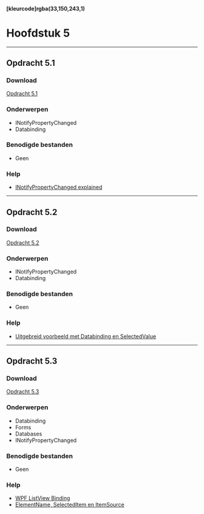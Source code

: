 #### [kleurcode]rgba(33,150,243,1)

# Hoofdstuk 5

---
## Opdracht 5.1

### Download

<a href="https://elo.kw1c.nl/CMS/Studie/811%20ICT-Academie/811%20VakkenInhoud/%5BB.07%20CSh%5D%20C%20Sharp/25187%20%C2%A0%20Applicatie-%20en%20mediaontwikkelaar/Periode%2009/Productie/02.%20Opdrachten/Opdracht%20WPF%205.1.pdf" target="_blank">Opdracht 5.1</a>

### Onderwerpen
*	INotifyPropertyChanged
*	Databinding

### Benodigde bestanden
- 	Geen

### Help
-  <a href="https://www.c-sharpcorner.com/article/explain-inotifypropertychanged-in-wpf-mvvm/" target="_blank">INotifyPropertyChanged explained</a>

---
## Opdracht 5.2

### Download

<a href="https://elo.kw1c.nl/CMS/Studie/811%20ICT-Academie/811%20VakkenInhoud/%5BB.07%20CSh%5D%20C%20Sharp/25187%20%C2%A0%20Applicatie-%20en%20mediaontwikkelaar/Periode%2009/Productie/02.%20Opdrachten/Opdracht%20WPF%205.2.pdf" target="_blank">Opdracht 5.2</a>

### Onderwerpen
*	INotifyPropertyChanged
*	Databinding

### Benodigde bestanden
- 	Geen

### Help
-  <a href="http://blog.cylewitruk.com/2010/09/wpf-combobox-and-databinding-datacontext-itemssource-displaymemberpath-selecteditem-selectedvalue-selectedvaluepath/" target="_blank">Uitgebreid voorbeeld met Databinding en SelectedValue</a>

---
## Opdracht 5.3

### Download

<a href="https://elo.kw1c.nl/CMS/Studie/811%20ICT-Academie/811%20VakkenInhoud/[B.07%20CSh]%20C%20Sharp/25187%20%C2%A0%20Applicatie-%20en%20mediaontwikkelaar/Periode%2009/Productie/02.%20Opdrachten/Opdracht%20WPF%205.3_draft.pdf" target="_blank">Opdracht 5.3</a>

### Onderwerpen
*	Databinding
*	Forms
*	Databases
*	INotifyPropertyChanged

### Benodigde bestanden
- 	Geen

### Help
-  <a href="http://dotnetpattern.com/wpf-listview-binding#targetText=WPF%20Listview%20is%20a%20control,for%20binding%20list%20of%20items." target="_new">WPF ListView Binding</a>
- <a href="https://stackoverflow.com/questions/4529242/how-do-i-bind-a-listview-selecteditem-to-a-textbox-using-the-twoway-mode#answer-4529309" target="_blank">ElementName, SelectedItem en ItemSource</a>

